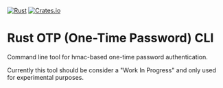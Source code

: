 [![Rust](https://github.com/rust-otp/otpctl/workflows/Rust/badge.svg)](https://github.com/rust-otp/otpctl/actions)
[![Crates.io](https://img.shields.io/badge/crates.io-v0.0.1-orange.svg?longCache=true)](https://crates.io/crates/otpctl)

# Rust OTP (One-Time Password) CLI

Command line tool for hmac-based one-time password authentication.

Currently this tool should be consider a "Work In Progress" and only used for experimental purposes.
